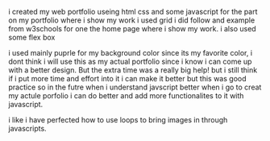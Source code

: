i created my web portfolio useing html css and some javascript for the part on my portfolio where i show my work i used grid i did follow and example from w3schools for  one the home page where i show my work. i also used some flex box


i used mainly puprle  for my background color since its my favorite color, i dont think i will use this as my actual portfolio since i know i  can come up with a better design. But the extra time was a really big help!  but i still think if i put more time and effort into it i can make it better  but this was good practice so in the futre when i understand javscript better when i go to creat my actule porfolio i can do better and add more functionalites to it with javascript. 


i  like i have perfected  how to use loops to bring images in through javascripts.